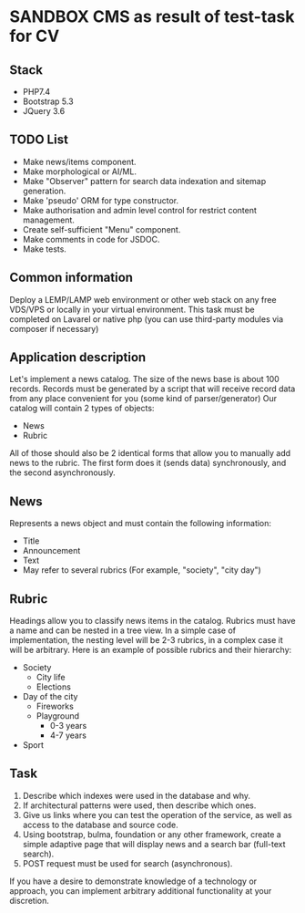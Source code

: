# SANDBOX CMS as result of test-task for CV

## Stack
* PHP7.4
* Bootstrap 5.3
* JQuery 3.6

## TODO List
* Make news/items component.
* Make morphological or AI/ML.
* Make "Observer" pattern for search data indexation and sitemap generation.
* Make 'pseudo' ORM for type constructor.
* Make authorisation and admin level control for restrict content management.
* Create self-sufficient "Menu" component.
* Make comments in code for JSDOC.
* Make tests.

## Common information
Deploy a LEMP/LAMP web environment or other web stack on any free VDS/VPS or locally in your virtual environment.
This task must be completed on Lavarel or native php (you can use third-party modules via composer if necessary)

## Application description
Let's implement a news catalog.
The size of the news base is about 100 records.
Records must be generated by a script that will receive record data from any place convenient for you (some kind of parser/generator)
Our catalog will contain 2 types of objects:
<ul>
  <li>News</li>
  <li>Rubric</li>
</ul>

All of those should also be 2 identical forms that allow you to manually add news to the rubric.
The first form does it (sends data) synchronously, and the second asynchronously.

## News
Represents a news object and must contain the following information:
<ul>
  <li>Title</li>
  <li>Announcement</li>
  <li>Text</li>
  <li>May refer to several rubrics (For example, "society", "city day")</li>
</ul>

## Rubric
Headings allow you to classify news items in the catalog.
Rubrics must have a name and can be nested in a tree view.
In a simple case of implementation, the nesting level will be 2-3 rubrics, in a complex case it will be arbitrary.
Here is an example of possible rubrics and their hierarchy:
<ul>
  <li>Society
    <ul>
      <li>City life</li>
      <li>Elections</li>
    </ul>
  </li>
  <li>Day of the city
    <ul>
      <li>Fireworks</li>
      <li>Playground
        <ul>
          <li>0-3 years</li>
          <li>4-7 years</li>
        </ul>
      </li>
    </ul>
  </li>
  <li>Sport</li>
</ul>

## Task
<ol>
    <li>Describe which indexes were used in the database and why.</li>
    <li>If architectural patterns were used, then describe which ones.</li>
    <li>Give us links where you can test the operation of the service, as well as access to the database and source code.</li>
    <li>Using bootstrap, bulma, foundation or any other framework, create a simple adaptive page that will display news and a search bar (full-text search).</li>
    <li>POST request must be used for search (asynchronous).</li>
</ol>

If you have a desire to demonstrate knowledge of a technology or
approach, you can implement arbitrary additional functionality at your discretion.